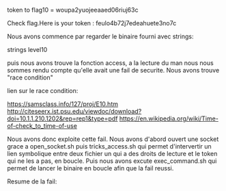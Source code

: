 token to flag10 = woupa2yuojeeaaed06riuj63c

Check flag.Here is your token : feulo4b72j7edeahuete3no7c

Nous avons commence par regarder le binaire fourni avec strings:

strings level10

puis nous avons trouve la fonction access, a la lecture du man nous nous sommes
rendu compte qu'elle avait une fail de securite. Nous avons trouve "race condition"

lien sur le race condition:

https://samsclass.info/127/proj/E10.htm
http://citeseerx.ist.psu.edu/viewdoc/download?doi=10.1.1.210.1202&rep=rep1&type=pdf
https://en.wikipedia.org/wiki/Time-of-check_to_time-of-use

Nous avons donc exploite cette fail.
Nous avons d'abord ouvert une socket grace a open_socket.sh
puis tricks_access.sh qui permet d'intervertir un lien symbolique entre deux fichier
un qui a des droits de lecture et le token qui ne les a pas, en boucle.
Puis nous avons excute exec_command.sh qui permet de lancer le binaire en boucle
afin que la fail reussi.

Resume de la fail:
